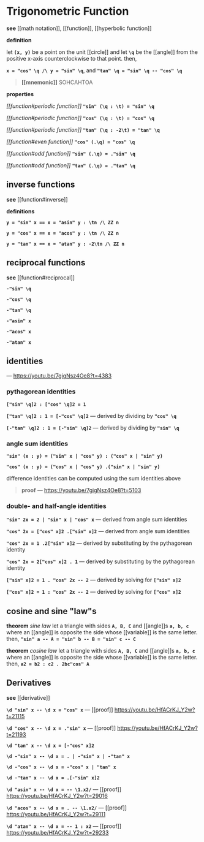 # Trigonometric Function

**see** [[math notation]], [[function]], [[hyperbolic function]]

**definition**

let **`(x, y)`** be a point on the unit [[circle]] and let **`\q`** be the [[angle]] from the positive x-axis counterclockwise to that point. then,

**`x = "cos" \q /\ y = "sin" \q`**, and **`"tan" \q = "sin" \q -- "cos" \q`**

> **[[mnemonic]]** SOHCAHTOA

**properties**

_[[function#periodic function]]_ **`"sin" (\q : \t) = "sin" \q`**

_[[function#periodic function]]_ **`"cos" (\q : \t) = "cos" \q`**

_[[function#periodic function]]_ **`"tan" (\q : -2\t) = "tan" \q`**

_[[function#even function]]_ **`"cos" (.\q) = "cos" \q`**

_[[function#odd function]]_ **`"sin" (.\q) = ."sin" \q`**

_[[function#odd function]]_ **`"tan" (.\q) = ."tan" \q`**

## inverse functions

**see** [[function#inverse]]

**definitions**

**`y = "sin" x == x = "asin" y : \tn /\ ZZ n`**

**`y = "cos" x == x = "acos" y : \tn /\ ZZ n`**

**`y = "tan" x == x = "atan" y : -2\tn /\ ZZ n`**

## reciprocal functions

**see** [[function#reciprocal]]

**`-"sin" \q`**

**`-"cos" \q`**

**`-"tan" \q`**

**`-"asin" x`**

**`-"acos" x`**

**`-"atan" x`**

## identities

&mdash; <https://youtu.be/7gigNsz4Oe8?t=4383>

### pythagorean identities

**`["sin" \q]2 : ["cos" \q]2 = 1`**

**`["tan" \q]2 : 1 = [-"cos" \q]2`** &mdash; derived by dividing by **`"cos" \q`**

**`[-"tan" \q]2 : 1 = [-"sin" \q]2`** &mdash; derived by dividing by **`"sin" \q`**

### angle sum identities

**`"sin" (x : y) = ("sin" x | "cos" y) : ("cos" x | "sin" y)`**

**`"cos" (x : y) = ("cos" x | "cos" y) .("sin" x | "sin" y)`**

difference identities can be computed using the sum identities above

> **proof** &mdash; <https://youtu.be/7gigNsz4Oe8?t=5103>

### double- and half-angle identities

**`"sin" 2x = 2 | "sin" x | "cos" x`** &mdash; derived from angle sum identities

**`"cos" 2x = ["cos" x]2 .["sin" x]2`** &mdash; derived from angle sum identities

**`"cos" 2x = 1 .2["sin" x]2`** &mdash; derived by substituting by the pythagorean identity

**`"cos" 2x = 2["cos" x]2 . 1`** &mdash; derived by substituting by the pythagorean identity

**`["sin" x]2 = 1 . "cos" 2x -- 2`** &mdash; derived by solving for **`["sin" x]2`**

**`["cos" x]2 = 1 : "cos" 2x -- 2`** &mdash; derived by solving for **`["cos" x]2`**

## cosine and sine "law"s

**theorem** _sine law_ let a triangle with sides **`A, B, C`** and [[angle]]s **`a, b, c`** where an [[angle]] is opposite the side whose [[variable]] is the same letter. then, **`"sin" a -- A = "sin" b -- B = "sin" c -- C`**

**theorem** _cosine law_ let a triangle with sides **`A, B, C`** and [[angle]]s **`a, b, c`** where an [[angle]] is opposite the side whose [[variable]] is the same letter. then, **`a2 = b2 : c2 . 2bc"cos" A`**

## Derivatives

**see** [[derivative]]

**`\d "sin" x -- \d x = "cos" x`** &mdash; [[proof]] <https://youtu.be/HfACrKJ_Y2w?t=21115>

**`\d "cos" x -- \d x = ."sin" x`** &mdash; [[proof]] <https://youtu.be/HfACrKJ_Y2w?t=21193>

**`\d "tan" x -- \d x = [-"cos" x]2`**

**`\d -"sin" x -- \d x = . | -"sin" x | -"tan" x`**

**`\d -"cos" x -- \d x = -"cos" x | "tan" x`**

**`\d -"tan" x -- \d x = .[-"sin" x]2`**

**`\d "asin" x -- \d x = -- \1.x2/`** &mdash; [[proof]] <https://youtu.be/HfACrKJ_Y2w?t=29016>

**`\d "acos" x -- \d x = . -- \1.x2/`** &mdash; [[proof]] <https://youtu.be/HfACrKJ_Y2w?t=29111>

**`\d "atan" x -- \d x = -- 1 : x2`** &mdash; [[proof]] <https://youtu.be/HfACrKJ_Y2w?t=29233>
